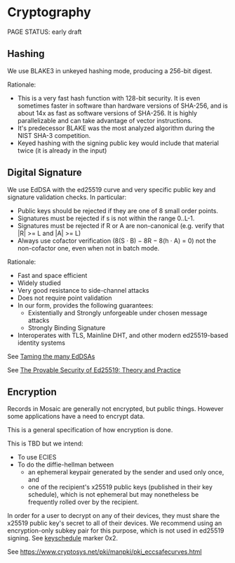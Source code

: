 # Cryptography

<status>PAGE STATUS: early draft</status>

## Hashing

We use BLAKE3 in unkeyed hashing mode, producing a 256-bit digest.

Rationale:
* This is a very fast hash function with 128-bit security. It is even sometimes faster in software than
hardware versions of SHA-256, and is about 14x as fast as software versions of SHA-256.  It is highly
parallelizable and can take advantage of vector instructions.
* It's predecessor BLAKE was the most analyzed algorithm during the NIST SHA-3 competition.
* Keyed hashing with the signing public key would include that material twice (it is already in the input)

## Digital Signature

We use EdDSA with the ed25519 curve and very specific public key and signature validation checks.
In particular:

* Public keys should be rejected if they are one of 8 small order points.
* Signatures must be rejected if s is not within the range 0..L-1.
* Signatures must be rejected if R or A are non-canonical (e.g. verify that |R| >= L and |A| >= L)
* Always use cofactor verification (8(S · B) − 8R − 8(h · A) = 0) not the non-cofactor one, even
  when not in batch mode.

Rationale:
* Fast and space efficient
* Widely studied
* Very good resistance to side-channel attacks
* Does not require point validation
* In our form, provides the following guarantees:
  * Existentially and Strongly unforgeable under chosen message attacks
  * Strongly Binding Signature
* Interoperates with TLS, Mainline DHT, and other modern ed25519-based identity systems


See [Taming the many EdDSAs](https://eprint.iacr.org/2020/1244.pdf)

See [The Provable Security of Ed25519: Theory and Practice](https://eprint.iacr.org/2020/823.pdf)

## Encryption

Records in Mosaic are generally not encrypted, but public things. However some applications have a need to encrypt data.

This is a general specification of how encryption is done.

This is TBD but we intend:

* To use ECIES
* To do the diffie-hellman between
    * an ephemeral keypair generated by the sender and used only once, and
    * one of the recipient's x25519 public keys (published in their key schedule), which is not ephemeral
      but may nonetheless be frequently rolled over by the recipient.

In order for a user to decrypt on any of their devices, they must share the x25519 public key's secret
to all of their devices.  We recommend using an encryption-only subkey pair for this purpose, which is
not used in ed25519 signing.  See [keyschedule](keyschedule.md) marker 0x2.

See https://www.cryptosys.net/pki/manpki/pki_eccsafecurves.html
